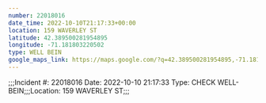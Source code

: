 ```yaml
---
number: 22018016
date_time: 2022-10-10T21:17:33+00:00
location: 159 WAVERLEY ST
latitude: 42.389500281954895
longitude: -71.181803220502
type: WELL BEIN
google_maps_link: https://maps.google.com/?q=42.389500281954895,-71.181803220502
---
```


;;;Incident #: 22018016  Date: 2022-10-10 21:17:33   Type: CHECK WELL-BEIN;;;Location: 159 WAVERLEY ST;;;
